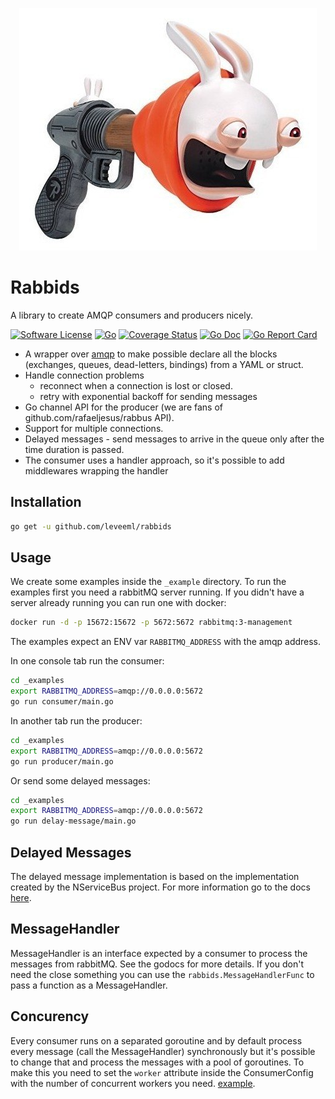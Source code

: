 <p align="center">
  <img width="476" height="388" src="./docs/rabbid-cannon.jpg">
</p>

# Rabbids

A library to create AMQP consumers and producers nicely.

[![Software License](https://img.shields.io/badge/license-MIT-brightgreen.svg?style=flat-square)](LICENSE.md)
[![Go](https://github.com/EmpregoLigado/rabbids/workflows/Go/badge.svg?style=flat-square)](https://github.com/EmpregoLigado/rabbids/actions?query=workflow%3AGo)
[![Coverage Status](https://img.shields.io/codecov/c/github/empregoligado/rabbids/master.svg?style=flat-square)](https://codecov.io/gh/empregoligado/rabbids)
[![Go Doc](https://img.shields.io/badge/godoc-reference-blue.svg?style=flat-square)](http://godoc.org/github.com/leveeml/rabbids)
[![Go Report Card](https://goreportcard.com/badge/github.com/leveeml/rabbids?style=flat-square)](https://goreportcard.com/report/github.com/leveeml/rabbids)

- A wrapper over [amqp](https://github.com/streadway/amqp) to make possible declare all the blocks (exchanges, queues, dead-letters, bindings) from a YAML or struct.
- Handle connection problems
  - reconnect when a connection is lost or closed.
  - retry with exponential backoff for sending messages
- Go channel API for the producer (we are fans of github.com/rafaeljesus/rabbus API).
- Support for multiple connections.
- Delayed messages - send messages to arrive in the queue only after the time duration is passed.
- The consumer uses a handler approach, so it's possible to add middlewares wrapping the handler

## Installation

```bash
go get -u github.com/leveeml/rabbids
```

## Usage

We create some examples inside the `_example` directory.
To run the examples first you need a rabbitMQ server running.
If you didn't have a server already running you can run one with docker:

```sh
docker run -d -p 15672:15672 -p 5672:5672 rabbitmq:3-management
```

The examples expect an ENV var `RABBITMQ_ADDRESS` with the amqp address.

In one console tab run the consumer:

```sh
cd _examples
export RABBITMQ_ADDRESS=amqp://0.0.0.0:5672
go run consumer/main.go
```

In another tab run the producer:

```sh
cd _examples
export RABBITMQ_ADDRESS=amqp://0.0.0.0:5672
go run producer/main.go
```

Or send some delayed messages:

```sh
cd _examples
export RABBITMQ_ADDRESS=amqp://0.0.0.0:5672
go run delay-message/main.go
```

## Delayed Messages

The delayed message implementation is based on the implementation created by the NServiceBus project.
For more information go to the docs [here](https://docs.particular.net/transports/rabbitmq/delayed-delivery).

## MessageHandler

MessageHandler is an interface expected by a consumer to process the messages from rabbitMQ.
See the godocs for more details. If you don't need the close something you can use the `rabbids.MessageHandlerFunc` to pass a function as a MessageHandler.

## Concurency

Every consumer runs on a separated goroutine and by default process every message (call the MessageHandler) synchronously but it's possible to change that and process the messages with a pool of goroutines.
To make this you need to set the `worker` attribute inside the ConsumerConfig with the number of concurrent workers you need. [example](https://github.com/EmpregoLigado/rabbids/blob/master/_examples/rabbids.yaml#L29).
